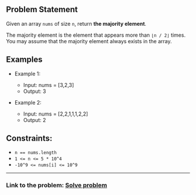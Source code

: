 ## Problem Statement

Given an array `nums` of size `n`, return **the majority element**.</br>

The majority element is the element that appears more than `⌊n / 2⌋` times. You may assume that the majority element always exists in the array.</br>

## Examples

- Example 1:
  - Input: nums = [3,2,3]
  - Output: 3

- Example 2:
  - Input: nums = [2,2,1,1,1,2,2]
  - Output: 2
 
## Constraints:
- `n == nums.length`
- `1 <= n <= 5 * 10^4`
- `-10^9 <= nums[i] <= 10^9`

---
### Link to the problem: [Solve problem](https://leetcode.com/problems/majority-element/description/)
